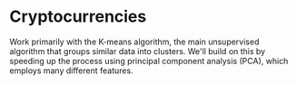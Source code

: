 # Cryptocurrencies
Work primarily with the K-means algorithm, the main unsupervised algorithm that groups similar data into clusters. We'll build on this by speeding up the process using principal component analysis (PCA), which employs many different features.
